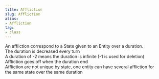 ```yaml
---
title: Affliction
slug: Affliction
alias: 
- Affliction
tag: 
- class
---
```

An affliction correspond to a State given to an Entity over a duration.\
The duration is decreased every turn\
A duration of -2 means the duration is infinite (-1 is used for deletion)\
Affliction goes off when the duration end\
Affliction are not unique by state, one entity can have several affliction for the same state over the same duration

